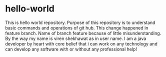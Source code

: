 # hello-world
This is hello world repository. Purpose of this repository is to understand basic commands and operations of git hub.
This change happened in feature branch.
Name of branch feature because of little misunderstanding.
By the way my name is viren shekhawat as in user name. I am a java developer by heart with core belief that i can work on any technology and can develop any software with or without any professional help!
